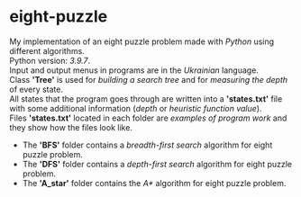 # eight-puzzle
My implementation of an eight puzzle problem made with *Python* using different algorithms.                
Python version: *3.9.7*.            
Input and output menus in programs are in the *Ukrainian* language.               
Class **'Tree'** is used for *building a search tree* and for *measuring the depth* of every state.             
All states that the program goes through are written into a **'states.txt'** file with some additional information (*depth* or *heuristic function value*).            
Files **'states.txt'** located in each folder are *examples of program work* and they show how the files look like.              

- The **'BFS'** folder contains a *breadth-first search* algorithm for eight puzzle problem.           
- The **'DFS'** folder contains a *depth-first search* algorithm for eight puzzle problem.                  
- The **'A_star'** folder contains the *A\** algorithm for eight puzzle problem.       
